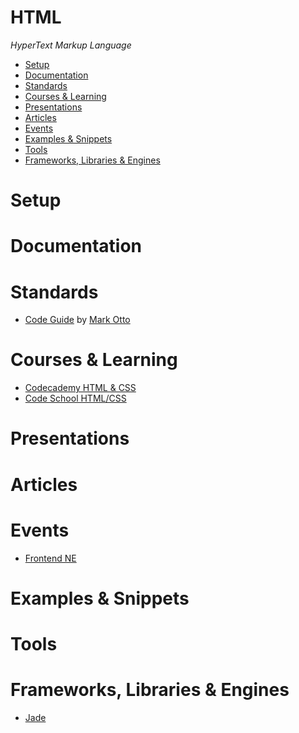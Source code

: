 # HTML

*HyperText Markup Language*

- [Setup](#setup)
- [Documentation](#documentation)
- [Standards](#standards)
- [Courses & Learning](#courses--learning)
- [Presentations](#presentations)
- [Articles](#articles)
- [Events](#events)
- [Examples & Snippets](#examples--snippets)
- [Tools](#tools)
- [Frameworks, Libraries & Engines](#frameworks-libraries--engines)

# Setup

# Documentation

# Standards

- [Code Guide](http://codeguide.co/) by [Mark Otto](http://markdotto.com/)

# Courses & Learning

- [Codecademy HTML & CSS](https://www.codecademy.com/learn/web)
- [Code School HTML/CSS](https://www.codeschool.com/paths/html-css)

# Presentations

# Articles

# Events

- [Frontend NE](https://frontendne.co.uk/)

# Examples & Snippets

# Tools

# Frameworks, Libraries & Engines

- [Jade](Jade/Jade.md)
